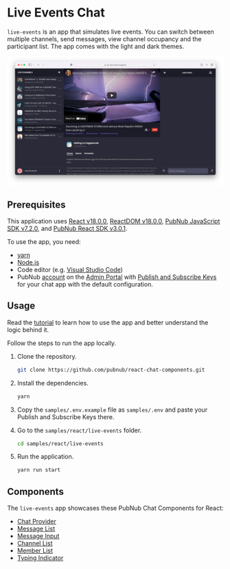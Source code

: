 # Live Events Chat

`live-events` is an app that simulates live events. You can switch between multiple channels, send messages, view channel occupancy and the participant list. The app comes with the light and dark themes.

![Life event chat app for React](screenshot.png)

## Prerequisites

This application uses [React v18.0.0](https://www.npmjs.com/package/react/v/18.0.0), [ReactDOM v18.0.0](https://www.npmjs.com/package/react-dom), [PubNub JavaScript SDK v7.2.0](https://www.pubnub.com/docs/sdks/javascript/), and [PubNub React SDK v3.0.1](https://www.pubnub.com/docs/chat/react/setup).

To use the app, you need:

- [yarn](https://classic.yarnpkg.com/en/docs/install)
- [Node.js](https://nodejs.org/en/download/)
- Code editor (e.g. [Visual Studio Code](https://code.visualstudio.com/download))
- PubNub [account](https://www.pubnub.com/docs/setup/account-setup) on the [Admin Portal](https://admin.pubnub.com/) with [Publish and Subscribe Keys](https://www.pubnub.com/docs/basics/initialize-pubnub) for your chat app with the default configuration.

## Usage

Read the [tutorial](https://www.pubnub.com/tutorials/virtual-events-tutorial-react/) to learn how to use the app and better understand the logic behind it.

Follow the steps to run the app locally.

1. Clone the repository.

   ```bash
   git clone https://github.com/pubnub/react-chat-components.git
   ```

1. Install the dependencies.

   ```bash
   yarn
   ```

1. Copy the `samples/.env.example` file as `samples/.env` and paste your Publish and Subscribe Keys there.

1. Go to the `samples/react/live-events` folder.

   ```bash
   cd samples/react/live-events
   ```

1. Run the application.

   ```bash
   yarn run start
   ```

## Components

The `live-events` app showcases these PubNub Chat Components for React:

- [Chat Provider](https://www.pubnub.com/docs/chat/components/react/chat-provider)
- [Message List](https://www.pubnub.com/docs/chat/components/react/ui-components/message-list)
- [Message Input](https://www.pubnub.com/docs/chat/components/react/ui-components/message-input)
- [Channel List](https://www.pubnub.com/docs/chat/components/react/ui-components/channel-list)
- [Member List](https://www.pubnub.com/docs/chat/components/react/ui-components/member-list)
- [Typing Indicator](https://www.pubnub.com/docs/chat/components/react/ui-components/typing-indicator)
